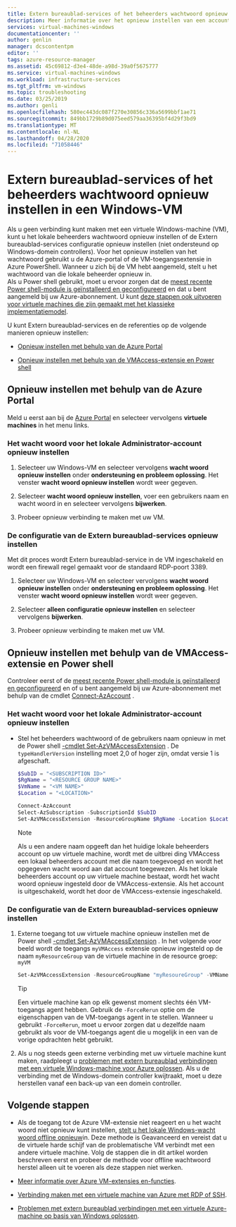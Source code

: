 ```yaml
---
title: Extern bureaublad-services of het beheerders wachtwoord opnieuw instellen in een Windows-VM | Microsoft Docs
description: Meer informatie over het opnieuw instellen van een account wachtwoord of Extern bureaublad-services op een Windows-VM met behulp van de Azure Portal of Azure PowerShell.
services: virtual-machines-windows
documentationcenter: ''
author: genlin
manager: dcscontentpm
editor: ''
tags: azure-resource-manager
ms.assetid: 45c69812-d3e4-48de-a98d-39a0f5675777
ms.service: virtual-machines-windows
ms.workload: infrastructure-services
ms.tgt_pltfrm: vm-windows
ms.topic: troubleshooting
ms.date: 03/25/2019
ms.author: genli
ms.openlocfilehash: 580ec443dc087f270e30856c336a5699bbf1ae71
ms.sourcegitcommit: 849bb1729b89d075eed579aa36395bf4d29f3bd9
ms.translationtype: MT
ms.contentlocale: nl-NL
ms.lasthandoff: 04/28/2020
ms.locfileid: "71058446"
---
```

# <a name="reset-remote-desktop-services-or-its-administrator-password-in-a-windows-vm"></a>Extern bureaublad-services of het beheerders wachtwoord opnieuw instellen in een Windows-VM
Als u geen verbinding kunt maken met een virtuele Windows-machine (VM), kunt u het lokale beheerders wachtwoord opnieuw instellen of de Extern bureaublad-services configuratie opnieuw instellen (niet ondersteund op Windows-domein controllers). Voor het opnieuw instellen van het wachtwoord gebruikt u de Azure-portal of de VM-toegangsextensie in Azure PowerShell. Wanneer u zich bij de VM hebt aangemeld, stelt u het wachtwoord van die lokale beheerder opnieuw in.  
Als u Power shell gebruikt, moet u ervoor zorgen dat de [meest recente Power shell-module is geïnstalleerd en geconfigureerd](/powershell/azure/overview) en dat u bent aangemeld bij uw Azure-abonnement. U kunt [deze stappen ook uitvoeren voor virtuele machines die zijn gemaakt met het klassieke implementatiemodel](https://docs.microsoft.com/azure/virtual-machines/windows/classic/reset-rdp).

U kunt Extern bureaublad-services en de referenties op de volgende manieren opnieuw instellen:

- [Opnieuw instellen met behulp van de Azure Portal](#reset-by-using-the-azure-portal)

- [Opnieuw instellen met behulp van de VMAccess-extensie en Power shell](#reset-by-using-the-vmaccess-extension-and-powershell)

## <a name="reset-by-using-the-azure-portal"></a>Opnieuw instellen met behulp van de Azure Portal

Meld u eerst aan bij de [Azure Portal](https://portal.azure.com) en selecteer vervolgens **virtuele machines** in het menu links. 

### <a name="reset-the-local-administrator-account-password"></a>**Het wacht woord voor het lokale Administrator-account opnieuw instellen**

1. Selecteer uw Windows-VM en selecteer vervolgens **wacht woord opnieuw instellen** onder **ondersteuning en probleem oplossing**. Het venster **wacht woord opnieuw instellen** wordt weer gegeven.

2. Selecteer **wacht woord opnieuw instellen**, voer een gebruikers naam en wacht woord in en selecteer vervolgens **bijwerken**. 

3. Probeer opnieuw verbinding te maken met uw VM.

### <a name="reset-the-remote-desktop-services-configuration"></a>**De configuratie van de Extern bureaublad-services opnieuw instellen**

Met dit proces wordt Extern bureaublad-service in de VM ingeschakeld en wordt een firewall regel gemaakt voor de standaard RDP-poort 3389.

1. Selecteer uw Windows-VM en selecteer vervolgens **wacht woord opnieuw instellen** onder **ondersteuning en probleem oplossing**. Het venster **wacht woord opnieuw instellen** wordt weer gegeven. 

2. Selecteer **alleen configuratie opnieuw instellen** en selecteer vervolgens **bijwerken**. 

3. Probeer opnieuw verbinding te maken met uw VM.

## <a name="reset-by-using-the-vmaccess-extension-and-powershell"></a>Opnieuw instellen met behulp van de VMAccess-extensie en Power shell

Controleer eerst of de [meest recente Power shell-module is geïnstalleerd en geconfigureerd](/powershell/azure/overview) en of u bent aangemeld bij uw Azure-abonnement met behulp van de cmdlet [Connect-AzAccount](https://docs.microsoft.com/powershell/module/az.accounts/connect-azaccount) .

### <a name="reset-the-local-administrator-account-password"></a>**Het wacht woord voor het lokale Administrator-account opnieuw instellen**

- Stel het beheerders wachtwoord of de gebruikers naam opnieuw in met de Power shell [-cmdlet Set-AzVMAccessExtension](https://docs.microsoft.com/powershell/module/az.compute/set-azvmaccessextension) . De `typeHandlerVersion` instelling moet 2,0 of hoger zijn, omdat versie 1 is afgeschaft. 

    ```powershell
    $SubID = "<SUBSCRIPTION ID>" 
    $RgName = "<RESOURCE GROUP NAME>" 
    $VmName = "<VM NAME>" 
    $Location = "<LOCATION>" 
 
    Connect-AzAccount 
    Select-AzSubscription -SubscriptionId $SubID 
    Set-AzVMAccessExtension -ResourceGroupName $RgName -Location $Location -VMName $VmName -Credential (get-credential) -typeHandlerVersion "2.0" -Name VMAccessAgent 
    ```

    > [!NOTE] 
    > Als u een andere naam opgeeft dan het huidige lokale beheerders account op uw virtuele machine, wordt met de uitbrei ding VMAccess een lokaal beheerders account met die naam toegevoegd en wordt het opgegeven wacht woord aan dat account toegewezen. Als het lokale beheerders account op uw virtuele machine bestaat, wordt het wacht woord opnieuw ingesteld door de VMAccess-extensie. Als het account is uitgeschakeld, wordt het door de VMAccess-extensie ingeschakeld.

### <a name="reset-the-remote-desktop-services-configuration"></a>**De configuratie van de Extern bureaublad-services opnieuw instellen**

1. Externe toegang tot uw virtuele machine opnieuw instellen met de Power shell [-cmdlet Set-AzVMAccessExtension](https://docs.microsoft.com/powershell/module/az.compute/set-azvmaccessextension) . In het volgende voor beeld wordt de toegangs `myVMAccess` extensie opnieuw ingesteld op de naam `myResourceGroup` van de virtuele machine in de resource groep: `myVM`

    ```powershell
    Set-AzVMAccessExtension -ResourceGroupName "myResoureGroup" -VMName "myVM" -Name "myVMAccess" -Location WestUS -typeHandlerVersion "2.0" -ForceRerun
    ```

    > [!TIP]
    > Een virtuele machine kan op elk gewenst moment slechts één VM-toegangs agent hebben. Gebruik de `-ForceRerun` optie om de eigenschappen van de VM-toegangs agent in te stellen. Wanneer u gebruikt `-ForceRerun`, moet u ervoor zorgen dat u dezelfde naam gebruikt als voor de VM-toegangs agent die u mogelijk in een van de vorige opdrachten hebt gebruikt.

1. Als u nog steeds geen externe verbinding met uw virtuele machine kunt maken, raadpleegt u [problemen met extern bureaublad verbindingen met een virtuele Windows-machine voor Azure oplossen](troubleshoot-rdp-connection.md?toc=%2fazure%2fvirtual-machines%2fwindows%2ftoc.json). Als u de verbinding met de Windows-domein controller kwijtraakt, moet u deze herstellen vanaf een back-up van een domein controller.

## <a name="next-steps"></a>Volgende stappen

- Als de toegang tot de Azure VM-extensie niet reageert en u het wacht woord niet opnieuw kunt instellen, [stelt u het lokale Windows-wacht woord offline opnieuw](reset-local-password-without-agent.md?toc=%2fazure%2fvirtual-machines%2fwindows%2ftoc.json)in. Deze methode is Geavanceerd en vereist dat u de virtuele harde schijf van de problematische VM verbindt met een andere virtuele machine. Volg de stappen die in dit artikel worden beschreven eerst en probeer de methode voor offline wachtwoord herstel alleen uit te voeren als deze stappen niet werken.

- [Meer informatie over Azure VM-extensies en-functies](../extensions/features-windows.md?toc=%2fazure%2fvirtual-machines%2fwindows%2ftoc.json).

- [Verbinding maken met een virtuele machine van Azure met RDP of SSH](https://msdn.microsoft.com/library/azure/dn535788.aspx).

- [Problemen met extern bureaublad verbindingen met een virtuele Azure-machine op basis van Windows oplossen](troubleshoot-rdp-connection.md?toc=%2fazure%2fvirtual-machines%2fwindows%2ftoc.json).

